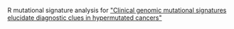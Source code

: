 R mutational signature analysis for ["Clinical genomic mutational signatures elucidate diagnostic clues in hypermutated cancers"](https://github.com/jdavilal/clinical_mut_signatures/blob/main/Clinical_mutational_signatures.md)
